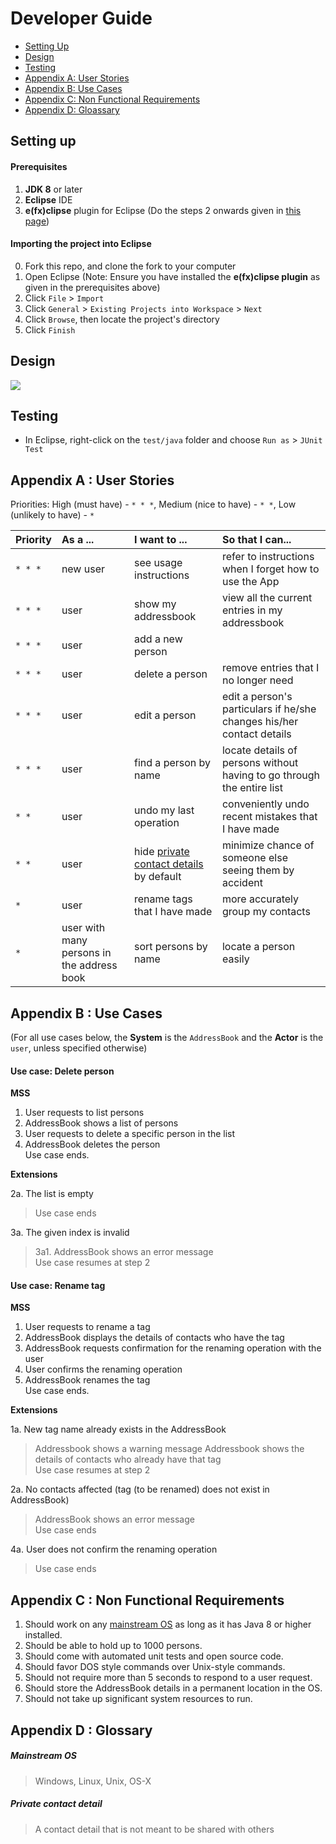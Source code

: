 # Developer Guide

* [Setting Up](#setting-up)
* [Design](#design)
* [Testing](#testing)
* [Appendix A: User Stories](#appendix-a--user-stories)
* [Appendix B: Use Cases](#appendix-b--use-cases)
* [Appendix C: Non Functional Requirements](#appendix-c--non-functional-requirements)
* [Appendix D: Gloassary](#appendix-d--glossary)

## Setting up

#### Prerequisites

1. **JDK 8** or later
2. **Eclipse** IDE
3. **e(fx)clipse** plugin for Eclipse (Do the steps 2 onwards given in
   [this page](http://www.eclipse.org/efxclipse/install.html#for-the-ambitious))


#### Importing the project into Eclipse

0. Fork this repo, and clone the fork to your computer
1. Open Eclipse (Note: Ensure you have installed the **e(fx)clipse plugin** as given in the prerequisites above)
2. Click `File` > `Import`
3. Click `General` > `Existing Projects into Workspace` > `Next`
4. Click `Browse`, then locate the project's directory
5. Click `Finish`

## Design
<img src="images/mainClassDiagram.png"/>

## Testing

* In Eclipse, right-click on the `test/java` folder and choose `Run as` > `JUnit Test`

## Appendix A : User Stories

Priorities: High (must have) - `* * *`, Medium (nice to have)  - `* *`,  Low (unlikely to have) - `*`


Priority | As a ... | I want to ... | So that I can...
-------- | :-------- | :--------- | :-----------
`* * *` | new user | see usage instructions | refer to instructions when I forget how to use the App
`* * *` | user | show my addressbook | view all the current entries in my addressbook
`* * *` | user | add a new person |
`* * *` | user | delete a person | remove entries that I no longer need
`* * *` | user | edit a person | edit a person's particulars if he/she changes his/her contact details
`* * *` | user | find a person by name | locate details of persons without having to go through the entire list
`* *` | user | undo my last operation | conveniently undo recent mistakes that I have made
`* *` | user | hide [private contact details](#private-contact-detail) by default | minimize chance of someone else seeing them by accident
`*` | user | rename tags that I have made | more accurately group my contacts
`*` | user with many persons in the address book | sort persons by name | locate a person easily


## Appendix B : Use Cases

(For all use cases below, the **System** is the `AddressBook` and the **Actor** is the `user`, unless specified otherwise)

#### Use case: Delete person

**MSS**

1. User requests to list persons
2. AddressBook shows a list of persons
3. User requests to delete a specific person in the list
4. AddressBook deletes the person <br>
Use case ends.

**Extensions**

2a. The list is empty

> Use case ends

3a. The given index is invalid

> 3a1. AddressBook shows an error message <br>
  Use case resumes at step 2

#### Use case: Rename tag

**MSS**

1. User requests to rename a tag
2. AddressBook displays the details of contacts who have the tag
3. AddressBook requests confirmation for the renaming operation with the user
4. User confirms the renaming operation
5. AddressBook renames the tag <br>
Use case ends.

**Extensions**

1a. New tag name already exists in the AddressBook

> Addressbook shows a warning message
  Addressbook shows the details of contacts who already have that tag <br>
  Use case resumes at step 2

2a. No contacts affected (tag (to be renamed) does not exist in AddressBook)

> AddressBook shows an error message <br>
  Use case ends

4a. User does not confirm the renaming operation
> Use case ends

## Appendix C : Non Functional Requirements

1. Should work on any [mainstream OS](#mainstream-os) as long as it has Java 8 or higher installed.
2. Should be able to hold up to 1000 persons.
3. Should come with automated unit tests and open source code.
4. Should favor DOS style commands over Unix-style commands.
5. Should not require more than 5 seconds to respond to a user request.
6. Should store the AddressBook details in a permanent location in the OS.
7. Should not take up significant system resources to run.

## Appendix D : Glossary

##### Mainstream OS

> Windows, Linux, Unix, OS-X

##### Private contact detail

> A contact detail that is not meant to be shared with others
